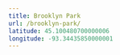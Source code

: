 ```yaml
---
title: Brooklyn Park
url: /brooklyn-park/
latitude: 45.100480700000006
longitude: -93.34435850000001
---
```

